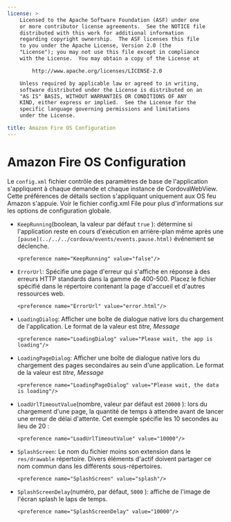 ```yaml
---
license: >
    Licensed to the Apache Software Foundation (ASF) under one
    or more contributor license agreements.  See the NOTICE file
    distributed with this work for additional information
    regarding copyright ownership.  The ASF licenses this file
    to you under the Apache License, Version 2.0 (the
    "License"); you may not use this file except in compliance
    with the License.  You may obtain a copy of the License at

        http://www.apache.org/licenses/LICENSE-2.0

    Unless required by applicable law or agreed to in writing,
    software distributed under the License is distributed on an
    "AS IS" BASIS, WITHOUT WARRANTIES OR CONDITIONS OF ANY
    KIND, either express or implied.  See the License for the
    specific language governing permissions and limitations
    under the License.

title: Amazon Fire OS Configuration
---
```


# Amazon Fire OS Configuration

Le `config.xml` fichier contrôle des paramètres de base de l'application s'appliquent à chaque demande et chaque instance de CordovaWebView. Cette préférences de détails section s'appliquant uniquement aux OS feu Amazon s'appuie. Voir le fichier config.xml File pour plus d'informations sur les options de configuration globale.

*   `KeepRunning`(boolean, la valeur par défaut `true` ): détermine si l'application reste en cours d'exécution en arrière-plan même après une `[pause](../../../cordova/events/events.pause.html)` événement se déclenche.
    
        <preference name="KeepRunning" value="false"/>
        

*   `ErrorUrl`: Spécifie une page d'erreur qui s'affiche en réponse à des erreurs HTTP standards dans la gamme de 400-500. Placez le fichier spécifié dans le répertoire contenant la page d'accueil et d'autres ressources web.
    
        <preference name="ErrorUrl" value="error.html"/>
        

*   `LoadingDialog`: Afficher une boîte de dialogue native lors du chargement de l'application. Le format de la valeur est *titre, Message*
    
        <preference name="LoadingDialog" value="Please wait, the app is loading"/>
        

*   `LoadingPageDialog`: Afficher une boîte de dialogue native lors du chargement des pages secondaires au sein d'une application. Le format de la valeur est *titre, Message*
    
        <preference name="LoadingPageDialog" value="Please wait, the data is loading"/>
        

*   `LoadUrlTimeoutValue`(nombre, valeur par défaut est `20000` ): lors du chargement d'une page, la quantité de temps à attendre avant de lancer une erreur de délai d'attente. Cet exemple spécifie les 10 secondes au lieu de 20 :
    
        <preference name="LoadUrlTimeoutValue" value="10000"/>
        

*   `SplashScreen`: Le nom du fichier moins son extension dans le `res/drawable` répertoire. Divers éléments d'actif doivent partager ce nom commun dans les différents sous-répertoires.
    
        <preference name="SplashScreen" value="splash"/>
        

*   `SplashScreenDelay`(numéro, par défaut, `5000` ): affiche de l'image de l'écran splash le laps de temps.
    
        <preference name="SplashScreenDelay" value="10000"/>